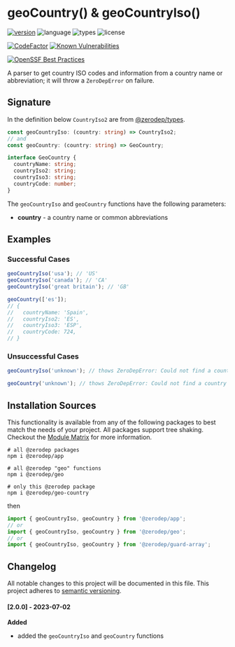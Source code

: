 # geoCountry() & geoCountryIso()

[![version](https://img.shields.io/npm/v/@zerodep/geo-country?style=flat-square&color=blue)](https://www.npmjs.com/package/@zerodep/geo-country)
![language](https://img.shields.io/badge/typescript-100%25-blue?style=flat-square)
![types](https://img.shields.io/badge/types-included-blue?style=flat-square)
![license](https://img.shields.io/github/license/cdepage/zerodep?color=blue&style=flat-square)

[![CodeFactor](https://www.codefactor.io/repository/github/cdepage/zerodep/badge)](https://www.codefactor.io/repository/github/cdepage/zerodep)
[![Known Vulnerabilities](https://snyk.io/test/github/cdepage/zerodep/badge.svg)](https://snyk.io/test/github/cdepage/zerodep)

[![OpenSSF Best Practices](https://www.bestpractices.dev/projects/9225/badge)](https://www.bestpractices.dev/projects/9225)

A parser to get country ISO codes and information from a country name or abbreviation; it will throw a `ZeroDepError` on failure.

## Signature

In the definition below `CountryIso2` are from [@zerodep/types](/types.md).

```typescript
const geoCountryIso: (country: string) => CountryIso2;
// and
const geoCountry: (country: string) => GeoCountry;

interface GeoCountry {
  countryName: string;
  countryIso2: string;
  countryIso3: string;
  countryCode: number;
}
```

The `geoCountryIso` and `geoCountry` functions have the following parameters:

- **country** - a country name or common abbreviations

## Examples

### Successful Cases

```javascript
geoCountryIso('usa'); // 'US'
geoCountryIso('canada'); // 'CA'
geoCountryIso('great britain'); // 'GB'

geoCountry(['es']);
// {
//   countryName: 'Spain',
//   countryIso2: 'ES',
//   countryIso3: 'ESP',
//   countryCode: 724,
// }
```

### Unsuccessful Cases

```javascript
geoCountryIso('unknown'); // thows ZeroDepError: Could not find a country for "UNKNOWN"

geoCountry('unknown'); // thows ZeroDepError: Could not find a country for "UNKNOWN"
```

## Installation Sources

This functionality is available from any of the following packages to best match the needs of your project. All packages support tree shaking. Checkout the [Module Matrix](/) for more information.

```shell
# all @zerodep packages
npm i @zerodep/app

# all @zerodep "geo" functions
npm i @zerodep/geo

# only this @zerodep package
npm i @zerodep/geo-country
```

then

```javascript
import { geoCountryIso, geoCountry } from '@zerodep/app';
// or
import { geoCountryIso, geoCountry } from '@zerodep/geo';
// or
import { geoCountryIso, geoCountry } from '@zerodep/guard-array';
```

## Changelog

All notable changes to this project will be documented in this file. This project adheres to [semantic versioning](https://semver.org/spec/v2.0.0.html).

#### [2.0.0] - 2023-07-02

**Added**

- added the `geoCountryIso` and `geoCountry` functions
